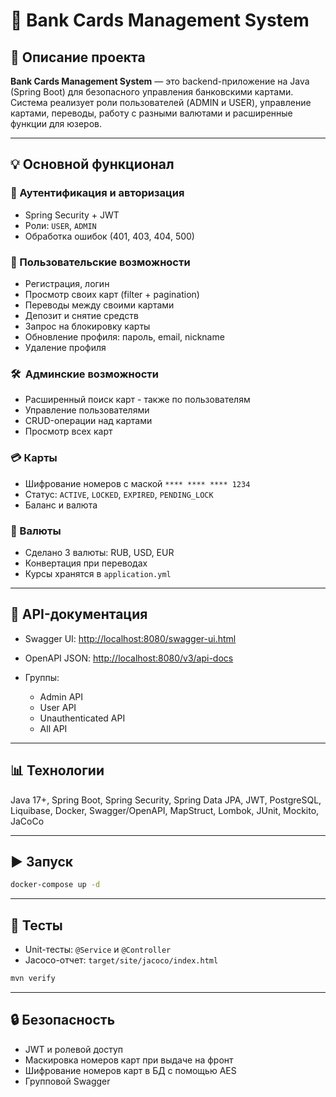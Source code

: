 # 🚀 Bank Cards Management System

## 📝 Описание проекта

**Bank Cards Management System** — это backend-приложение на Java (Spring Boot) для безопасного управления банковскими картами. Система реализует роли пользователей (ADMIN и USER), управление картами, переводы, работу с разными валютами и расширенные функции для юзеров.

---

## 💡 Основной функционал

### 🔐 Аутентификация и авторизация

* Spring Security + JWT
* Роли: `USER`, `ADMIN`
* Обработка ошибок (401, 403, 404, 500)

### 👤 Пользовательские возможности

* Регистрация, логин
* Просмотр своих карт (filter + pagination)
* Переводы между своими картами
* Депозит и снятие средств
* Запрос на блокировку карты
* Обновление профиля: пароль, email, nickname
* Удаление профиля

### 🛠 ️ Админские возможности

* Расширенный поиск карт - также по пользователям
* Управление пользователями
* CRUD-операции над картами
* Просмотр всех карт

### 💳 Карты

* Шифрование номеров с маской `**** **** **** 1234`
* Статус: `ACTIVE`, `LOCKED`, `EXPIRED`, `PENDING_LOCK`
* Баланс и валюта

### 💱 Валюты

* Сделано 3 валюты: RUB, USD, EUR
* Конвертация при переводах
* Курсы хранятся в `application.yml`

---

## 📃 API-документация

* Swagger UI: [http://localhost:8080/swagger-ui.html](http://localhost:8080/swagger-ui.html)
* OpenAPI JSON: [http://localhost:8080/v3/api-docs](http://localhost:8080/docs)
* Группы:

    * Admin API
    * User API
    * Unauthenticated API
    * All API

---

## 📊 Технологии

Java 17+, Spring Boot, Spring Security, Spring Data JPA, JWT, PostgreSQL, Liquibase, Docker, Swagger/OpenAPI, MapStruct, Lombok, JUnit, Mockito, JaCoCo

---

## ▶️ Запуск

```bash
docker-compose up -d
```

---

## 🔮 Тесты

* Unit-тесты: `@Service` и `@Controller`
* Jacoco-отчет: `target/site/jacoco/index.html`

```bash
mvn verify
```

---

## 🔒 Безопасность

* JWT и ролевой доступ
* Маскировка номеров карт при выдаче на фронт
* Шифрование номеров карт в БД с помощью AES
* Групповой Swagger

